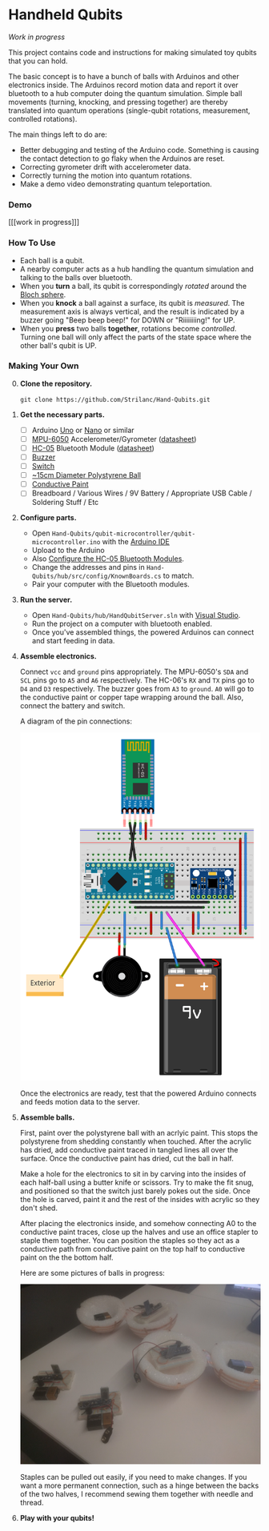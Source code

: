 # Handheld Qubits

*Work in progress*

This project contains code and instructions for making simulated toy qubits that you can hold.

The basic concept is to have a bunch of balls with Arduinos and other electronics inside.
The Arduinos record motion data and report it over bluetooth to a hub computer doing the quantum simulation.
Simple ball movements (turning, knocking, and pressing together) are thereby translated into quantum operations (single-qubit rotations, measurement, controlled rotations).

The main things left to do are:

- Better debugging and testing of the Arduino code. Something is causing the contact detection to go flaky when the Arduinos are reset.
- Correcting gyrometer drift with accelerometer data.
- Correctly turning the motion into quantum rotations.
- Make a demo video demonstrating quantum teleportation.

### Demo

[[[work in progress]]]

### How To Use

- Each ball is a qubit.
- A nearby computer acts as a hub handling the quantum simulation and talking to the balls over bluetooth.
- When you **turn** a ball, its qubit is correspondingly *rotated* around the [Bloch sphere](https://en.wikipedia.org/wiki/Bloch_sphere).
- When you **knock** a ball against a surface, its qubit is *measured*. The measurement axis is always vertical, and the result is indicated by a buzzer going "Beep beep beep!" for DOWN or "Riiiiiiiing!" for UP.
- When you **press** two balls **together**, rotations become *controlled*. Turning one ball will only affect the parts of the state space where the other ball's qubit is UP.

### Making Your Own

0. **Clone the repository.**

    `git clone https://github.com/Strilanc/Hand-Qubits.git`

0. **Get the necessary parts.**

    - [ ] Arduino [Uno](https://www.arduino.cc/en/Main/ArduinoBoardUno) or [Nano](https://www.arduino.cc/en/Main/arduinoBoardNano) or similar
    - [ ] [MPU-6050](http://playground.arduino.cc/Main/MPU-6050) Accelerometer/Gyrometer ([datasheet](https://www.invensense.com/wp-content/uploads/2015/02/MPU-6000-Datasheet1.pdf))
    - [ ] [HC-05](https://www.amazon.com/CHENBO-Wireless-Bluetooth-Transceiver-Arduino/dp/B00Y0D112O) Bluetooth Module ([datasheet](https://www.olimex.com/Products/Components/RF/BLUETOOTH-SERIAL-HC-06/resources/hc06.pdf))
    - [ ] [Buzzer](https://www.amazon.com/gp/product/B00B0Q4KKO/)
    - [ ] [Switch](https://www.amazon.com/gp/product/B00ZWWZ5BA)
    - [ ] [~15cm Diameter Polystyrene Ball](https://www.amazon.com/Crafts-Brand-Smooth-Polystyrene-Styrofoam/dp/B00ETI28MC/)
    - [ ] [Conductive Paint](https://www.amazon.com/Bare-Conductive-Electric-Paint-10ml/dp/B01IO2JSCG)
    - [ ] Breadboard / Various Wires / 9V Battery / Appropriate USB Cable / Soldering Stuff / Etc

0. **Configure parts.**

    - Open `Hand-Qubits/qubit-microcontroller/qubit-microcontroller.ino` with the [Arduino IDE](https://www.arduino.cc/en/main/software)
	- Upload to the Arduino
    - Also [Configure the HC-05 Bluetooth Modules](https://arduino-info.wikispaces.com/BlueTooth-HC05-HC06-Modules-How-To).
    - Change the addresses and pins in `Hand-Qubits/hub/src/config/KnownBoards.cs` to match.
    - Pair your computer with the Bluetooth modules.

0. **Run the server.**

    - Open `Hand-Qubits/hub/HandQubitServer.sln` with [Visual Studio](https://www.visualstudio.com/vs/community/).
    - Run the project on a computer with bluetooth enabled.
    - Once you've assembled things, the powered Arduinos can connect and start feeding in data.

0. **Assemble electronics.**

    Connect `vcc` and `ground` pins appropriately.
    The MPU-6050's `SDA` and `SCL` pins go to `A5` and `A6` respectively.
    The HC-06's `RX` and `TX` pins go to `D4` and `D3` respectively.
    The buzzer goes from `A3` to `ground`.
    `A0` will go to the conductive paint or copper tape wrapping around the ball.
    Also, connect the battery and switch.

    A diagram of the pin connections:

    ![layout](/img/layout.png)
	
	Once the electronics are ready, test that the powered Arduino connects and feeds motion data to the server.

0. **Assemble balls.**

    First, paint over the polystyrene ball with an acrlyic paint.
    This stops the polystyrene from shedding constantly when touched.
    After the acrylic has dried, add conductive paint traced in tangled lines all over the surface.
    Once the conductive paint has dried, cut the ball in half.
    
    Make a hole for the electronics to sit in by carving into the insides of each half-ball using a butter knife or scissors.
    Try to make the fit snug, and positioned so that the switch just barely pokes out the side.
    Once the hole is carved, paint it and the rest of the insides with acrylic so they don't shed.
    
    After placing the electronics inside, and somehow connecting A0 to the conductive paint traces, close up the halves and use an office stapler to staple them together.
    You can position the staples so they act as a conductive path from conductive paint on the top half to conductive paint on the the bottom half.

    Here are some pictures of balls in progress:

    ![guts](/img/guts.jpg)

    Staples can be pulled out easily, if you need to make changes.
    If you want a more permanent connection, such as a hinge between the backs of the two halves, I recommend sewing them together with needle and thread.
	
0. **Play with your qubits!**
